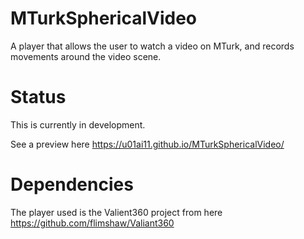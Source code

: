 # MTurkSphericalVideo
A player that allows the user to watch a video on MTurk, and records movements around the video scene. 

# Status
This is currently in development. 

See a preview here https://u01ai11.github.io/MTurkSphericalVideo/

# Dependencies
The player used is the Valient360 project from here https://github.com/flimshaw/Valiant360 

